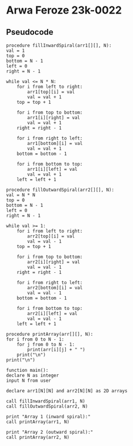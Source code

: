 # Arwa Feroze 23k-0022
## Pseudocode
    procedure fillInwardSpiral(arr1[][], N):
    val = 1
    top = 0
    bottom = N - 1
    left = 0
    right = N - 1

    while val <= N * N:
        for i from left to right:
            arr1[top][i] = val
            val = val + 1
        top = top + 1

        for i from top to bottom:
            arr1[i][right] = val
            val = val + 1
        right = right - 1

        for i from right to left:
            arr1[bottom][i] = val
            val = val + 1
        bottom = bottom - 1

        for i from bottom to top:
            arr1[i][left] = val
            val = val + 1
        left = left + 1

    procedure fillOutwardSpiral(arr2[][], N):
    val = N * N
    top = 0
    bottom = N - 1
    left = 0
    right = N - 1

    while val >= 1:
        for i from left to right:
            arr2[top][i] = val
            val = val - 1
        top = top + 1

        for i from top to bottom:
            arr2[i][right] = val
            val = val - 1
        right = right - 1

        for i from right to left:
            arr2[bottom][i] = val
            val = val - 1
        bottom = bottom - 1

        for i from bottom to top:
            arr2[i][left] = val
            val = val - 1
        left = left + 1

    procedure printArray(arr[][], N):
    for i from 0 to N - 1:
        for j from 0 to N - 1:
            print(arr[i][j] + " ")
        print("\n")
    print("\n")

    function main():
    declare N as integer
    input N from user

    declare arr1[N][N] and arr2[N][N] as 2D arrays

    call fillInwardSpiral(arr1, N)
    call fillOutwardSpiral(arr2, N)

    print "Array 1 (inward spiral):"
    call printArray(arr1, N)

    print "Array 2 (outward spiral):"
    call printArray(arr2, N)
